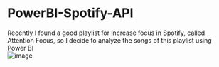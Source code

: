 # PowerBI-Spotify-API
Recently I found a good playlist for increase focus in Spotify, called Attention Focus, so I decide to analyze the songs of this playlist using Power BI  
![image](https://user-images.githubusercontent.com/115597735/235776633-ca43b394-9905-47b5-829c-ad37fc2ecbbb.png)
